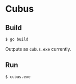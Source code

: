 # Cubus

## Build

```bash
$ go build
```

Outputs as `cubus.exe` currently.

## Run

```bash
$ cubus.exe
```